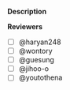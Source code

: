 **Description**

**Reviewers**

- [ ] @haryan248
- [ ] @wontory
- [ ] @guesung
- [ ] @jihoo-o
- [ ] @youtothena

